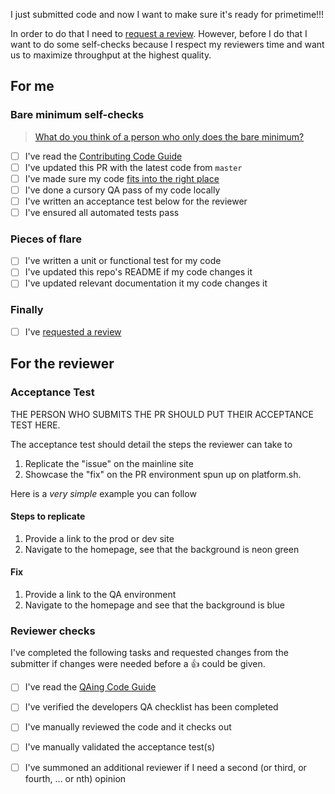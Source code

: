 I just submitted code and now I want to make sure it's ready for primetime!!!

In order to do that I need to [request a review](https://help.github.com/en/articles/requesting-a-pull-request-review). However, before I do that I want to do some self-checks because I respect my reviewers time and want us to maximize throughput at the highest quality.

## For me

### Bare minimum self-checks

> [What do you think of a person who only does the bare minimum?](https://getyarn.io/yarn-clip/dcf80710-425e-478b-bde1-c107bd11e849)

- [ ] I've read the [Contributing Code Guide](https://docs.thinktandem.io/guides/contributing-code.html)
- [ ] I've updated this PR with the latest code from `master`
- [ ] I've made sure my code [fits into the right place](https://github.com/thinktandem/tandem#structure)
- [ ] I've done a cursory QA pass of my code locally
- [ ] I've written an acceptance test below for the reviewer
- [ ] I've ensured all automated tests pass

### Pieces of flare

- [ ] I've written a unit or functional test for my code
- [ ] I've updated this repo's README if my code changes it
- [ ] I've updated relevant documentation it my code changes it

### Finally

- [ ] I've [requested a review](https://help.github.com/en/articles/requesting-a-pull-request-review)

## For the reviewer

### Acceptance Test

THE PERSON WHO SUBMITS THE PR SHOULD PUT THEIR ACCEPTANCE TEST HERE.

The acceptance test should detail the steps the reviewer can take to

1. Replicate the "issue" on the mainline site
2. Showcase the "fix" on the PR environment spun up on platform.sh.

Here is a _very simple_ example you can follow

#### Steps to replicate

1. Provide a link to the prod or dev site
2. Navigate to the homepage, see that the background is neon green

#### Fix

1. Provide a link to the QA environment
2. Navigate to the homepage and see that the background is blue

### Reviewer checks

I've completed the following tasks and requested changes from the submitter if changes were needed before a :+1: could be given.

- [ ] I've read the [QAing Code Guide](https://docs.thinktandem.io/guides/qaing-code.md)
- [ ] I've verified the developers QA checklist has been completed
- [ ] I've manually reviewed the code and it checks out
- [ ] I've manually validated the acceptance test(s)
- [ ] I've summoned an additional reviewer if I need a second (or third, or fourth, ... or nth) opinion

